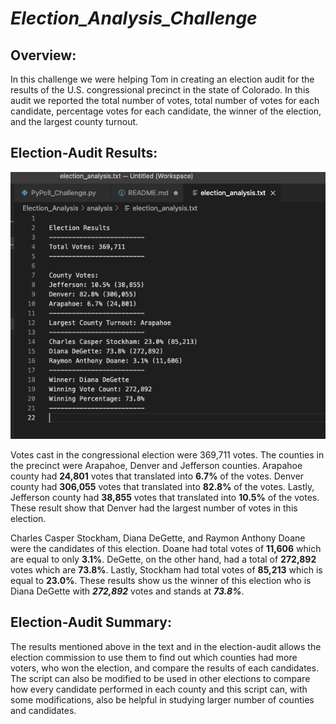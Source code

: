 # ***Election_Analysis_Challenge***
## **Overview:**
In this challenge we were helping Tom in creating an election audit for the results of the U.S. congressional precinct in the state of Colorado. In this audit we reported the total number of votes, total number of votes for each candidate, percentage votes for each candidate, the winner of the election, and the largest county turnout. 

## **Election-Audit Results:**

!["This is an image"](https://github.com/Loulwa-Alkaisi/Election-Analysis_Challenge/blob/adae6f509385645503338ae9ab9df6f6a1b164cf/Screen%20Shot%202021-09-13%20at%201.10.55%20AM.png)

Votes cast in the congressional election were 369,711 votes.
The counties in the precinct were Arapahoe, Denver and Jefferson counties. Arapahoe county had **24,801** votes that translated into **6.7%** of the votes. Denver county had **306,055** votes that translated into **82.8%** of the votes. Lastly, Jefferson county had **38,855** votes that translated into **10.5%** of the votes. These result show that Denver had the largest number of votes in this election. 

Charles Casper Stockham, Diana DeGette, and Raymon Anthony Doane were the candidates of this election. Doane had total votes of **11,606** which are equal to only **3.1%**. DeGette, on the other hand, had a total of **272,892** votes which are **73.8%**. Lastly, Stockham had total votes of **85,213** which is equal to **23.0%**.
These results show us the winner of this election who is Diana DeGette with ***272,892*** votes and stands at ***73.8%***. 

## **Election-Audit Summary:**

The results mentioned above in the text and in the election-audit allows the election commission to use them to find out which counties had more voters, who won the election, and compare the results of each candidates. The script can also be modified to be used in other elections to compare how every candidate performed in each county and this script can, with some modifications, also be helpful in studying larger number of counties and candidates. 